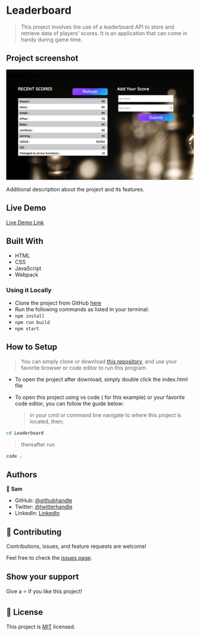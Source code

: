 # Leaderboard

> This project involves the use of a leaderboard API to store and retrieve data of players' scores. It is an application that can come in handy during game time.

## Project screenshot

![screenshot](./app_screenshot.png)

Additional description about the project and its features.

## Live Demo

[Live Demo Link](https://mosams.github.io/Leaderboard/dist/)

## Built With

- HTML
- CSS
- JavaScript
- Webpack

### Using it Locally

- Clone the project from GitHub [here](https://github.com/Mosams/Leaderboard.git)
- Run the following commands as listed in your terminal:
- `npm install`
- `npm run build`
- `npm start`

## How to Setup

> You can simply clone or download [this repository](https://github.com/Mosams/Leaderboard.git), and use your favorite browser or code editor to run this program.

- To open the project after download, simply double click the index.html file

- To open this project using vs code ( for this example) or your favorite code editor, you can follow the guide below:
  > in your cmd or command line navigate to where this project is located, then;

```cmd
cd Leaderboard
```

> thereafter run

```cmd
code .
```

## Authors

👤 **Sam**

- GitHub: [@githubhandle](https://github.com/Mosams/)
- Twitter: [@twitterhandle](https://twitter.com/sam_mongare)
- LinkedIn: [LinkedIn](https://www.linkedin.com/in/sammy-mongare-b8288310b/)

## 🤝 Contributing

Contributions, issues, and feature requests are welcome!

Feel free to check the [issues page](../../issues/).

## Show your support

Give a ⭐️ if you like this project!

## 📝 License

This project is [MIT](./MIT.md) licensed.
